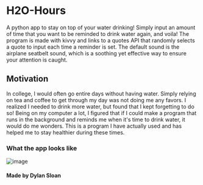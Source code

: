 # H2O-Hours
A python app to stay on top of your water drinking! Simply input an amount of time that you want to be reminded to drink water again, and voila! The program is made with kivvy and links to a quotes API that randomly selects a quote to input each time a reminder is set. The default sound is the airplane seatbelt sound, which is a soothing yet effective way to ensure your attention is caught.

## Motivation
In college, I would often go entire days without having water. Simply relying on tea and coffee to get through my day was not doing me any favors. I realized I needed to drink more water, but found that I kept forgetting
to do so! Being on my computer a lot, I figured that if I could make a program that runs in the background and reminds me when it's time to drink water, it would do me wonders. This is a program I have actually used
and has helped me to stay healthier during these times.

### What the app looks like

![image](https://github.com/dylan-sloan/H2O-Hours/assets/82912016/cf2d6196-af06-423f-9275-a079b3b407be)

#### Made by Dylan Sloan
